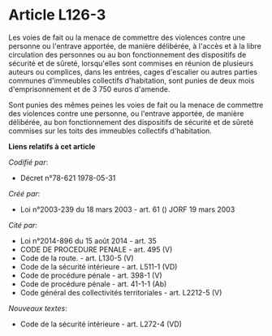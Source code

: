 # Article L126-3

Les voies de fait ou la menace de commettre des violences contre une personne ou l'entrave apportée, de manière délibérée, à
l'accès et à la libre circulation des personnes ou au bon fonctionnement des dispositifs de sécurité et de sûreté,
lorsqu'elles sont commises en réunion de plusieurs auteurs ou complices, dans les entrées, cages d'escalier ou autres parties
communes d'immeubles collectifs d'habitation, sont punies de deux mois d'emprisonnement et de 3 750 euros d'amende.

Sont punies des mêmes peines les voies de fait ou la menace de commettre des violences contre une personne, ou l'entrave
apportée, de manière délibérée, au bon fonctionnement des dispositifs de sécurité et de sûreté commises sur les toits des
immeubles collectifs d'habitation.

**Liens relatifs à cet article**

_Codifié par_:

  - Décret n°78-621 1978-05-31

_Créé par_:

  - Loi n°2003-239 du 18 mars 2003 - art. 61 () JORF 19 mars 2003

_Cité par_:

  - Loi n°2014-896 du 15 août 2014 - art. 35
  - CODE DE PROCEDURE PENALE - art. 495 (V)
  - Code de la route. - art. L130-5 (V)
  - Code de la sécurité intérieure - art. L511-1 (VD)
  - Code de procédure pénale - art. 398-1 (V)
  - Code de procédure pénale - art. 41-1-1 (Ab)
  - Code général des collectivités territoriales - art. L2212-5 (V)

_Nouveaux textes_:

  - Code de la sécurité intérieure - art. L272-4 (VD)
